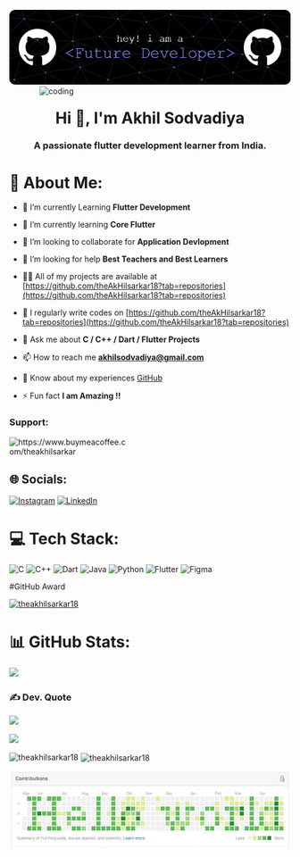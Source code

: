 
![Header](./github-header-image%20(1).png)
<img align="right" alt="coding" width="450" src="https://cdn.dribbble.com/users/2131993/screenshots/4948736/media/421d4ed2f3d23c73d64d20963f61f422.gif">
<h1 align="center">Hi 👋, I'm Akhil Sodvadiya</h1>
<h3 align="center">A passionate flutter development learner from India.</h3>

# 💫 About Me:


- 🔭 I’m currently Learning **Flutter Development**

- 🌱 I’m currently learning **Core Flutter**

- 👯 I’m looking to collaborate for **Application Devlopment**

- 🤝 I’m looking for help **Best Teachers and Best Learners**

- 👨‍💻 All of my projects are available at [https://github.com/theAkHilsarkar18?tab=repositories](https://github.com/theAkHilsarkar18?tab=repositories)

- 📝 I regularly write codes on [https://github.com/theAkHilsarkar18?tab=repositories](https://github.com/theAkHilsarkar18?tab=repositories)

- 💬 Ask me about **C / C++ / Dart / Flutter Projects**

- 📫 How to reach me **akhilsodvadiya@gmail.com**

- 📄 Know about my experiences [GitHub](GitHub)

- ⚡ Fun fact **I am Amazing !!**




<h3 align="left">Support:</h3>
<p><a href="https://www.buymeacoffee.com/https://www.buymeacoffee.com/theakhilsarkar"> <img align="left" src="https://cdn.buymeacoffee.com/buttons/v2/default-yellow.png" height="50" width="210" alt="https://www.buymeacoffee.com/theakhilsarkar" /></a></p><br><br>

## 🌐 Socials:
[![Instagram](https://img.shields.io/badge/Instagram-%23E4405F.svg?logo=Instagram&logoColor=white)](https://instagram.com/theakhilsarkar) [![LinkedIn](https://img.shields.io/badge/LinkedIn-%230077B5.svg?logo=linkedin&logoColor=white)](https://www.linkedin.com/in/akhil-sodvadiya-2a1040257/) 

# 💻 Tech Stack:
![C](https://img.shields.io/badge/c-%2300599C.svg?style=plastic&logo=c&logoColor=white) ![C++](https://img.shields.io/badge/c++-%2300599C.svg?style=plastic&logo=c%2B%2B&logoColor=white) ![Dart](https://img.shields.io/badge/dart-%230175C2.svg?style=plastic&logo=dart&logoColor=white) ![Java](https://img.shields.io/badge/java-%23ED8B00.svg?style=plastic&logo=java&logoColor=white) ![Python](https://img.shields.io/badge/python-3670A0?style=plastic&logo=python&logoColor=ffdd54) ![Flutter](https://img.shields.io/badge/Flutter-%2302569B.svg?style=plastic&logo=Flutter&logoColor=white) 	![Figma](https://img.shields.io/badge/figma-%23F24E1E.svg?style=plastic&logo=figma&logoColor=white)

#GitHub Award
<p align="left"> <a href="https://github.com/ryo-ma/github-profile-trophy"><img src="https://github-profile-trophy.vercel.app/?username=theakhilsarkar18" alt="theakhilsarkar18" /></a> </p>

# 📊 GitHub Stats:
![](https://github-readme-streak-stats.herokuapp.com/?user=theAkHilsarkar18&theme=dark&hide_border=false)<br/>

### ✍️ Dev. Quote
![](https://quotes-github-readme.vercel.app/api?type=horizontal&theme=dark)


[![](https://visitcount.itsvg.in/api?id=theAkHilsarkar18&icon=0&color=0)](https://visitcount.itsvg.in)

<!-- Proudly created with GPRM ( https://gprm.itsvg.in ) -->



<p><img align="left" src="https://github-readme-stats.vercel.app/api/top-langs?username=theakhilsarkar18&show_icons=true&locale=en&layout=compact" alt="theakhilsarkar18" /></p>

<p>&nbsp;<img align="center" src="https://github-readme-stats.vercel.app/api?username=theakhilsarkar18&show_icons=true&locale=en" alt="theakhilsarkar18" /></p>

![logo](https://github.com/theAkHilsarkar18/theAkHilsarkar18/blob/main/687474703a2f2f692e696d6775722e636f6d2f6337476d414a662e706e67.png)
